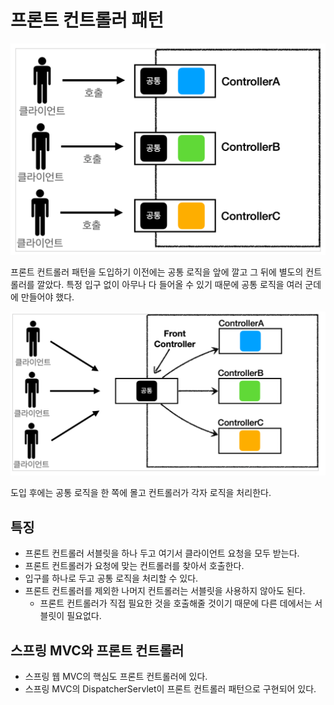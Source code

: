 # 프론트 컨트롤러 패턴

![](../../.gitbook/assets/kimyounghan-spring-mvc/04/screenshot%202021-06-21%20오후%208.20.42.png)

프론트 컨트롤러 패턴을 도입하기 이전에는 공통 로직을 앞에 깔고 그 뒤에 별도의 컨트롤러를 깔았다. 특정 입구 없이 아무나 다 들어올 수 있기 때문에 공통 로직을 여러 군데에 만들어야 했다.

![](../../.gitbook/assets/kimyounghan-spring-mvc/04/screenshot%202021-06-21%20오후%208.20.48.png)

도입 후에는 공통 로직을 한 쪽에 몰고 컨트롤러가 각자 로직을 처리한다.

## 특징

- 프론트 컨트롤러 서블릿을 하나 두고 여기서 클라이언트 요청을 모두 받는다.
- 프론트 컨트롤러가 요청에 맞는 컨트롤러를 찾아서 호출한다.
- 입구를 하나로 두고 공통 로직을 처리할 수 있다.
- 프론트 컨트롤러를 제외한 나머지 컨트롤러는 서블릿을 사용하지 않아도 된다.
    - 프론트 컨트롤러가 직접 필요한 것을 호출해줄 것이기 때문에 다른 데에서는 서블릿이 필요없다.

## 스프링 MVC와 프론트 컨트롤러

- 스프링 웹 MVC의 핵심도 프론트 컨트롤러에 있다.
- 스프링 MVC의 DispatcherServlet이 프론트 컨트롤러 패턴으로 구현되어 있다.